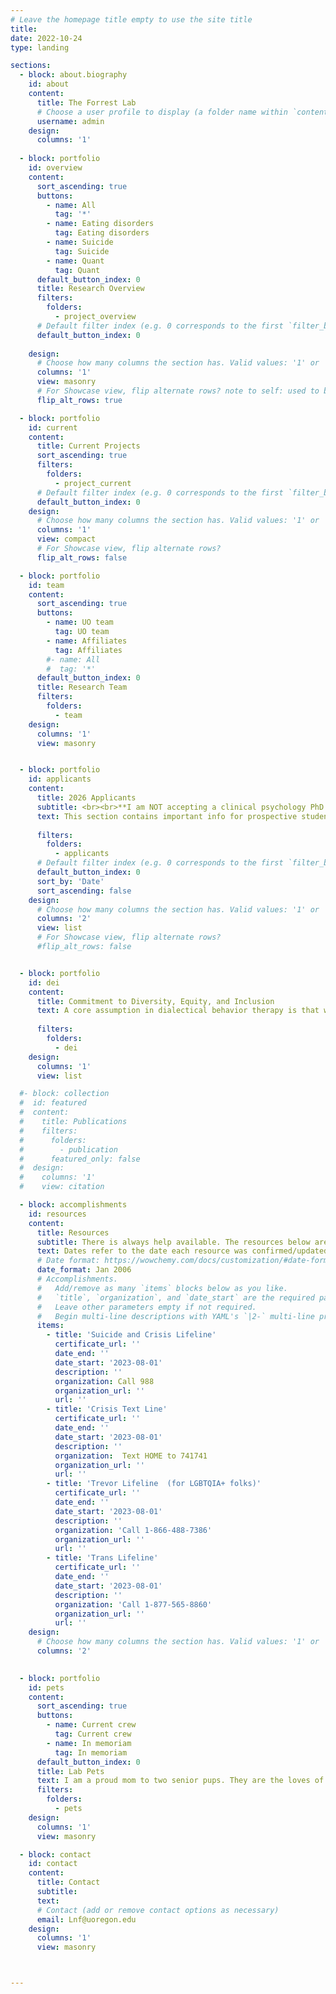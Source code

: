 ```yaml
---
# Leave the homepage title empty to use the site title
title:
date: 2022-10-24
type: landing

sections:
  - block: about.biography
    id: about
    content:
      title: The Forrest Lab
      # Choose a user profile to display (a folder name within `content/authors/`)
      username: admin
    design:
      columns: '1'
  
  - block: portfolio
    id: overview
    content:
      sort_ascending: true
      buttons:
        - name: All
          tag: '*'
        - name: Eating disorders
          tag: Eating disorders
        - name: Suicide
          tag: Suicide
        - name: Quant
          tag: Quant
      default_button_index: 0
      title: Research Overview
      filters:
        folders:
          - project_overview
      # Default filter index (e.g. 0 corresponds to the first `filter_button` instance below).
      default_button_index: 0
     
    design:
      # Choose how many columns the section has. Valid values: '1' or '2'.
      columns: '1'
      view: masonry
      # For Showcase view, flip alternate rows? note to self: used to be in showcase view
      flip_alt_rows: true

  - block: portfolio
    id: current
    content:
      title: Current Projects
      sort_ascending: true
      filters:
        folders:
          - project_current
      # Default filter index (e.g. 0 corresponds to the first `filter_button` instance below).
      default_button_index: 0
    design:
      # Choose how many columns the section has. Valid values: '1' or '2'.
      columns: '1'
      view: compact
      # For Showcase view, flip alternate rows?
      flip_alt_rows: false

  - block: portfolio
    id: team
    content:
      sort_ascending: true
      buttons:
        - name: UO team
          tag: UO team
        - name: Affiliates
          tag: Affiliates
        #- name: All
        #  tag: '*'
      default_button_index: 0
      title: Research Team
      filters:
        folders:
          - team
    design:
      columns: '1'
      view: masonry


  - block: portfolio
    id: applicants
    content:
      title: 2026 Applicants
      subtitle: <br><br>**I am NOT accepting a clinical psychology PhD student** to begin at the [University of Oregon](https://naturalsciences.uoregon.edu/psychology) in **Fall 2026** (meaning I will not review applications that are submitted 12/2025).
      text: This section contains important info for prospective students potentially interested in joning the lab. Start at the bottom and work your way up. For information on the University of Oregon's APA- and PCSAS-accredited clinical psychology PhD program, click [here](https://psychology.uoregon.edu/research/clinical-area).<br><br> Best of luck with the application process, and I genuinely look forward to reviewing your application! <br><br>
  
      filters:
        folders:
          - applicants
      # Default filter index (e.g. 0 corresponds to the first `filter_button` instance below).
      default_button_index: 0
      sort_by: 'Date'
      sort_ascending: false
    design:
      # Choose how many columns the section has. Valid values: '1' or '2'.
      columns: '2'
      view: list
      # For Showcase view, flip alternate rows?
      #flip_alt_rows: false  


  - block: portfolio
    id: dei
    content:
      title: Commitment to Diversity, Equity, and Inclusion
      text: A core assumption in dialectical behavior therapy is that we are all doing the best we can and yet “people need to do better, try harder, and be more motivated for change” (Linehan, 2015). This dialectical perspective summarizes my approach to incorporating diversity, equity, and inclusion into my research, teaching, and mentoring. <br><br>I am committed to studying and preventing suicidal thoughts and behaviors and eating disorders among minoritized groups (particularly LGBTQIA+ groups through an intersectional lens), with the goal of reducing suicide and eating disorder inequities. I am committed to creating partnerships with people with lived experience of suicide and eating disorders, to ensure that the research I'm leading is aligned with the needs of the communities I'm intending to serve. <br><br>This work is more important now than ever before. My team is continuing our work, and we are not stopping.<br><br>In my teaching and mentoring, I am committed to participating in and facilitating discussions about privilege, power, and oppression. I am further committed to translating conversations into actions to be better allies. <br><br>Diverse perspectives benefit the entire field of psychological science. As such, I believe that the field of psychology as a whole must do better to ensure the training of individuals with identities that have been historically excluded from the field (e.g., BIPOC, LGBTQIA+). <br><br>I am committed to always being the best ally I can, and always learning and practicing to be better.
      
      filters:
        folders:
          - dei
    design:
      columns: '1'
      view: list

  #- block: collection
  #  id: featured
  #  content:
  #    title: Publications
  #    filters:
  #      folders:
  #        - publication
  #      featured_only: false
  #  design:
  #    columns: '1'
  #    view: citation

  - block: accomplishments
    id: resources
    content:
      title: Resources
      subtitle: There is always help available. The resources below are available 24 hours a day, 7 days a week, 365 days a year.
      text: Dates refer to the date each resource was confirmed/updated.
      # Date format: https://wowchemy.com/docs/customization/#date-format
      date_format: Jan 2006
      # Accomplishments.
      #   Add/remove as many `items` blocks below as you like.
      #   `title`, `organization`, and `date_start` are the required parameters.
      #   Leave other parameters empty if not required.
      #   Begin multi-line descriptions with YAML's `|2-` multi-line prefix.
      items:
        - title: 'Suicide and Crisis Lifeline'
          certificate_url: ''
          date_end: ''
          date_start: '2023-08-01'
          description: ''
          organization: Call 988
          organization_url: ''
          url: ''
        - title: 'Crisis Text Line'
          certificate_url: ''
          date_end: ''
          date_start: '2023-08-01'
          description: ''
          organization:  Text HOME to 741741
          organization_url: ''
          url: ''
        - title: 'Trevor Lifeline  (for LGBTQIA+ folks)'
          certificate_url: ''
          date_end: ''
          date_start: '2023-08-01'
          description: ''
          organization: 'Call 1-866-488-7386'
          organization_url: ''
          url: ''
        - title: 'Trans Lifeline'
          certificate_url: ''
          date_end: ''
          date_start: '2023-08-01'
          description: ''
          organization: 'Call 1-877-565-8860'
          organization_url: ''
          url: ''  
    design:
      # Choose how many columns the section has. Valid values: '1' or '2'.
      columns: '2'
 

  - block: portfolio
    id: pets
    content:
      sort_ascending: true
      buttons:
        - name: Current crew
          tag: Current crew
        - name: In memoriam
          tag: In memoriam
      default_button_index: 0
      title: Lab Pets
      text: I am a proud mom to two senior pups. They are the loves of my life and a major source of my daily positive emotions. Click on the pictures to learn more about each pup. <br><br>I commit to regularly updating this page with students' pets, because who doesn't need more pictures of cute animals in their lives?!<br><br>
      filters:
        folders:
          - pets
    design:
      columns: '1'
      view: masonry

  - block: contact
    id: contact
    content:
      title: Contact
      subtitle:
      text: 
      # Contact (add or remove contact options as necessary)
      email: Lnf@uoregon.edu
    design:
      columns: '1'
      view: masonry



---
```

